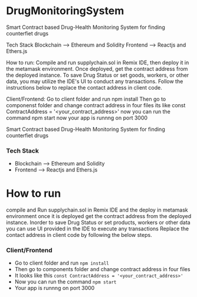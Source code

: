 # DrugMonitoringSystem
Smart Contract based Drug-Health Monitoring System for finding counterfiet drugs

Tech Stack
Blockchain --> Ethereum and Solidity
Frontend --> Reactjs and Ethers.js

How to run:
Compile and run supplychain.sol in Remix IDE, then deploy it in the metamask environment. Once deployed, get the contract address from the deployed instance. To save Drug Status or set goods, workers, or other data, you may utilize the IDE's UI to conduct any transactions. Follow the instructions below to replace the contact address in client code.

Client/Frontend:
Go to client folder and run npm install
Then go to componenst folder and change contract address in four files
its like const ContractAddress = '<your_contract_address>' 
now you can run the command npm start
now your app is runnng on port 3000

Smart Contract based Drug-Health Monitoring System for finding counterfiet drugs


<h3> Tech Stack </h3>
<ul>
  <li>Blockchain --> Ethereum and  Solidity  </li>
  <li> Frontend --> Reactjs and Ethers.js </li>
</ul>


# How to run 

compile and Run supplychain.sol in Remix IDE and the deploy in metamask environment
once it is deployed get the contract address from the deployed instance.
Inorder to save Drug Status or set products, workers or other data you can use UI provided in the IDE to execute any transactions
Replace the contact address in client code by following the below steps.

### Client/Frontend

- Go to client folder and run  `npm install`
- Then go to components folder and change contract address in four files
- It looks like this `const ContractAddress = '<your_contract_address>' `
- Now  you can run the command `npm start`
- Your app is runnng on port 3000


